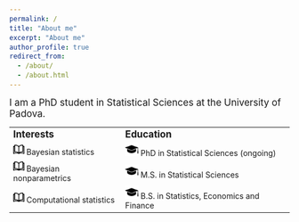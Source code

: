 ```yaml
---
permalink: /
title: "About me"
excerpt: "About me"
author_profile: true
redirect_from: 
  - /about/
  - /about.html
---
```

<font style="font-size:17px">
I am a PhD student in Statistical Sciences at the University of Padova. 
</font>



<table border="0">
 <tr>
    <td><b style="font-size:17px">Interests</b></td>
    <td><b style="font-size:17px">Education</b></td>
 </tr>
   <tr>
 <td><img src="../images/index.png" width="20"> <style="font-size:17px"> Bayesian statistics </td>
 <td> <img src="../images/49944.png" width="24">  <style="font-size:17px">  PhD in Statistical Sciences (ongoing)</td>
 </tr>
 <tr>
    <td><img src="../images/index.png" width="20">  <style="font-size:17px">  Bayesian nonparametrics</td>
    <td><img src="../images/49944.png" width="24">  <style="font-size:17px">  M.S. in Statistical Sciences</style></td>
 </tr>
 <tr>
    <td><img src="../images/index.png" width="20">  <style="font-size:17px"> Computational statistics </style></td>
    <td><img src="../images/49944.png" width="24">  <style="font-size:17px"> B.S. in Statistics, Economics and Finance</style></td>
 </tr>
</table>

